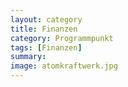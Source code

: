```yaml
---
layout: category
title: Finanzen
category: Programmpunkt
tags: [Finanzen]
summary: 
image: atomkraftwerk.jpg
---
```

